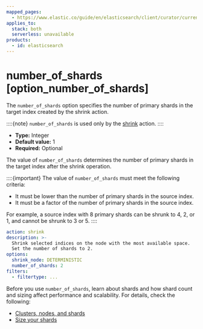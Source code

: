 ```yaml
---
mapped_pages:
  - https://www.elastic.co/guide/en/elasticsearch/client/curator/current/option_number_of_shards.html
applies_to:
  stack: both
  serverless: unavailable
products:
  - id: elasticsearch
---
```


# number_of_shards [option_number_of_shards]

The `number_of_shards` option specifies the number of primary shards in the target index created by the shrink action.

::::{note}
`number_of_shards` is used only by the [shrink](/reference/shrink.md) action.
::::

* **Type:** Integer
* **Default value:** 1
* **Required:** Optional

The value of `number_of_shards` determines the number of primary shards in the target index after the shrink operation.

::::{important}
The value of `number_of_shards` must meet the following criteria:
* It must be lower than the number of primary shards in the source index.
* It must be a factor of the number of primary shards in the source index.

For example, a source index with 8 primary shards can be shrunk to 4, 2, or 1, and cannot be shrunk to 3 or 5.
::::
  
```yaml
action: shrink
description: >-
  Shrink selected indices on the node with the most available space.
  Set the number of shards to 2.
options:
  shrink_node: DETERMINISTIC
  number_of_shards: 2
filters:
  - filtertype: ...
```

Before you use `number_of_shards`, learn about shards and how shard count and sizing affect performance and scalability. For details, check the following:

* [Clusters, nodes, and shards](docs-content://deploy-manage/distributed-architecture/clusters-nodes-shards.md)
* [Size your shards](docs-content://deploy-manage/production-guidance/optimize-performance/size-shards.md)



